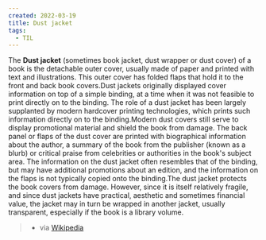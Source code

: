 ```yaml
---
created: 2022-03-19
title: Dust jacket
tags:
  - TIL
---
```


The **Dust jacket** (sometimes book jacket, dust wrapper or dust cover) of a book is the detachable outer cover, usually made of paper and printed with text and illustrations. This outer cover has folded flaps that hold it to the front and back book covers.Dust jackets originally displayed cover information on top of a simple binding, at a time when it was not feasible to print directly on to the binding. The role of a dust jacket has been largely supplanted by modern hardcover printing technologies, which prints such information directly on to the binding.Modern dust covers still serve to display promotional material and shield the book from damage. The back panel or flaps of the dust cover are printed with biographical information about the author, a summary of the book from the publisher (known as a blurb) or critical praise from celebrities or authorities in the book's subject area. The information on the dust jacket often resembles that of the binding, but may have additional promotions about an edition, and the information on the flaps is not typically copied onto the binding.The dust jacket protects the book covers from damage. However, since it is itself relatively fragile, and since dust jackets have practical, aesthetic and sometimes financial value, the jacket may in turn be wrapped in another jacket, usually transparent, especially if the book is a library volume. 
> - via [Wikipedia](https://en.wikipedia.org/wiki/Dust%20jacket)